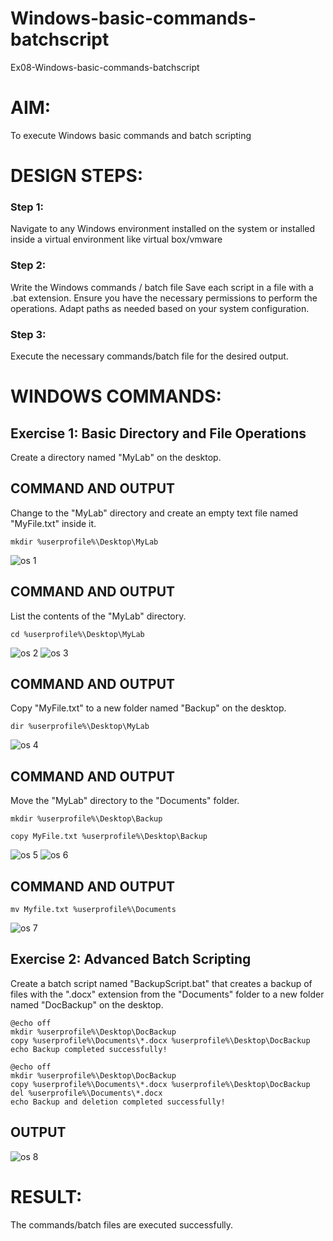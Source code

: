 # Windows-basic-commands-batchscript
Ex08-Windows-basic-commands-batchscript

# AIM:
To execute Windows basic commands and batch scripting

# DESIGN STEPS:

### Step 1:

Navigate to any Windows environment installed on the system or installed inside a virtual environment like virtual box/vmware 

### Step 2:

Write the Windows commands / batch file
Save each script in a file with a .bat extension.
Ensure you have the necessary permissions to perform the operations.
Adapt paths as needed based on your system configuration.
### Step 3:

Execute the necessary commands/batch file for the desired output. 




# WINDOWS COMMANDS:
## Exercise 1: Basic Directory and File Operations
Create a directory named "MyLab" on the desktop.


## COMMAND AND OUTPUT

Change to the "MyLab" directory and create an empty text file named "MyFile.txt" inside it.
```
mkdir %userprofile%\Desktop\MyLab
```
![os 1](https://github.com/hemreddy2005/Windows-basic-commands-batchscript/assets/145633111/35388694-4606-485b-aca8-7849ef2b85fb)

## COMMAND AND OUTPUT

List the contents of the "MyLab" directory.
```
cd %userprofile%\Desktop\MyLab
```
![os 2](https://github.com/hemreddy2005/Windows-basic-commands-batchscript/assets/145633111/403ca7e2-1f8a-4e9f-90d8-49922a9dd02d)
![os 3](https://github.com/hemreddy2005/Windows-basic-commands-batchscript/assets/145633111/177cd8b1-12e7-4da9-8b3e-a723da8b11e8)

## COMMAND AND OUTPUT

Copy "MyFile.txt" to a new folder named "Backup" on the desktop.
```
dir %userprofile%\Desktop\MyLab
```
![os 4](https://github.com/hemreddy2005/Windows-basic-commands-batchscript/assets/145633111/46827070-bb8e-4634-83cd-2df4302bc882)

## COMMAND AND OUTPUT

Move the "MyLab" directory to the "Documents" folder.
```
mkdir %userprofile%\Desktop\Backup

copy MyFile.txt %userprofile%\Desktop\Backup
```
![os 5](https://github.com/hemreddy2005/Windows-basic-commands-batchscript/assets/145633111/4549db1f-7cdb-453f-9b48-49b51e781679)
![os 6](https://github.com/hemreddy2005/Windows-basic-commands-batchscript/assets/145633111/0e0a9956-d0c9-46ba-9fa7-ef43080a0697)

## COMMAND AND OUTPUT
```
mv Myfile.txt %userprofile%\Documents
```
![os 7](https://github.com/hemreddy2005/Windows-basic-commands-batchscript/assets/145633111/7419ffc4-3f49-4738-91b7-f32ecaa48433)

## Exercise 2: Advanced Batch Scripting
Create a batch script named "BackupScript.bat" that creates a backup of files with the ".docx" extension from the "Documents" folder to a new folder named "DocBackup" on the desktop.
```
@echo off
mkdir %userprofile%\Desktop\DocBackup
copy %userprofile%\Documents\*.docx %userprofile%\Desktop\DocBackup
echo Backup completed successfully!
```
```
@echo off
mkdir %userprofile%\Desktop\DocBackup
copy %userprofile%\Documents\*.docx %userprofile%\Desktop\DocBackup
del %userprofile%\Documents\*.docx
echo Backup and deletion completed successfully!
```

## OUTPUT

![os 8](https://github.com/hemreddy2005/Windows-basic-commands-batchscript/assets/145633111/983c3d33-e17d-413d-ae1e-57583aa33a2e)

# RESULT:
The commands/batch files are executed successfully.

